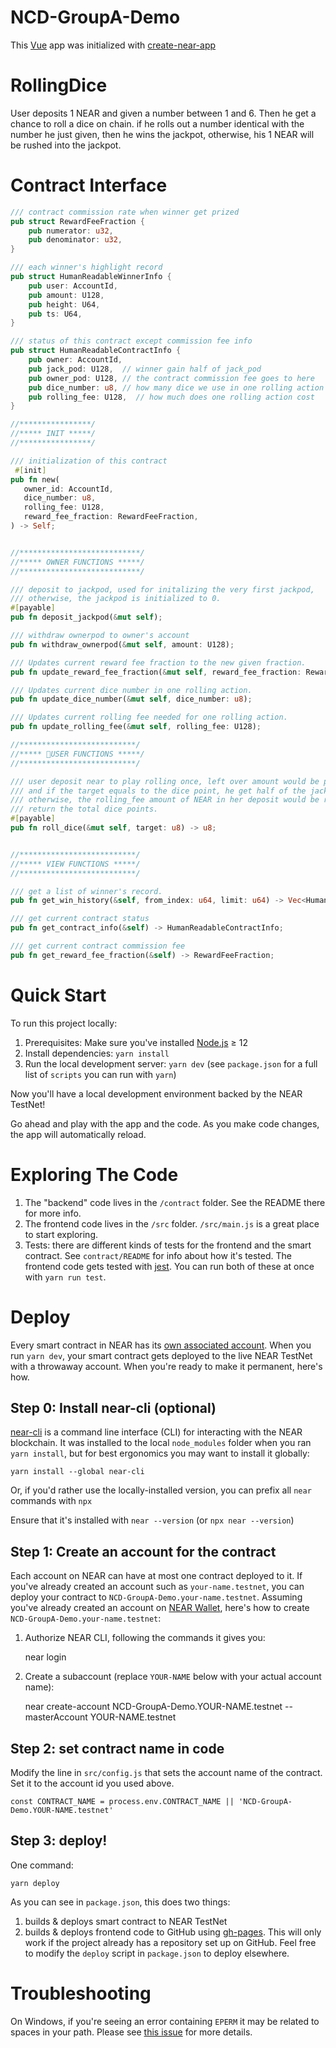 NCD-GroupA-Demo
==================

This [Vue] app was initialized with [create-near-app]

RollingDice
====================

User deposits 1 NEAR and given a number between 1 and 6. Then he get a chance to roll a dice on chain.
if he rolls out a number identical with the number he just given, then he wins the jackpot, otherwise, his 1 NEAR will be rushed into the jackpot.

Contract Interface
====================

```rust
/// contract commission rate when winner get prized
pub struct RewardFeeFraction {
    pub numerator: u32,
    pub denominator: u32,
}

/// each winner's highlight record
pub struct HumanReadableWinnerInfo {
    pub user: AccountId,
    pub amount: U128,
    pub height: U64,
    pub ts: U64,
}

/// status of this contract except commission fee info
pub struct HumanReadableContractInfo {
    pub owner: AccountId,
    pub jack_pod: U128,  // winner gain half of jack_pod
    pub owner_pod: U128, // the contract commission fee goes to here
    pub dice_number: u8, // how many dice we use in one rolling action
    pub rolling_fee: U128,  // how much does one rolling action cost
}

//****************/
//***** INIT *****/
//****************/

/// initialization of this contract
 #[init]
pub fn new(
   owner_id: AccountId,
   dice_number: u8,
   rolling_fee: U128,
   reward_fee_fraction: RewardFeeFraction,
) -> Self;


//***************************/
//***** OWNER FUNCTIONS *****/
//***************************/

/// deposit to jackpod, used for initalizing the very first jackpod,
/// otherwise, the jackpod is initialized to 0.
#[payable]
pub fn deposit_jackpod(&mut self);

/// withdraw ownerpod to owner's account
pub fn withdraw_ownerpod(&mut self, amount: U128);

/// Updates current reward fee fraction to the new given fraction.
pub fn update_reward_fee_fraction(&mut self, reward_fee_fraction: RewardFeeFraction);

/// Updates current dice number in one rolling action.
pub fn update_dice_number(&mut self, dice_number: u8);

/// Updates current rolling fee needed for one rolling action.
pub fn update_rolling_fee(&mut self, rolling_fee: U128);

//**************************/
//***** USER FUNCTIONS *****/
//**************************/

/// user deposit near to play rolling once, left over amount would be paid back.
/// and if the target equals to the dice point, he get half of the jackpod,
/// otherwise, the rolling_fee amount of NEAR in her deposit would be rush into jackpod.
/// return the total dice points.
#[payable]
pub fn roll_dice(&mut self, target: u8) -> u8;


//**************************/
//***** VIEW FUNCTIONS *****/
//**************************/

/// get a list of winner's record.
pub fn get_win_history(&self, from_index: u64, limit: u64) -> Vec<HumanReadableWinnerInfo>;

/// get current contract status
pub fn get_contract_info(&self) -> HumanReadableContractInfo;

/// get current contract commission fee
pub fn get_reward_fee_fraction(&self) -> RewardFeeFraction;

```

Quick Start
===========

To run this project locally:

1. Prerequisites: Make sure you've installed [Node.js] ≥ 12
2. Install dependencies: `yarn install`
3. Run the local development server: `yarn dev` (see `package.json` for a
   full list of `scripts` you can run with `yarn`)

Now you'll have a local development environment backed by the NEAR TestNet!

Go ahead and play with the app and the code. As you make code changes, the app will automatically reload.


Exploring The Code
==================

1. The "backend" code lives in the `/contract` folder. See the README there for
   more info.
2. The frontend code lives in the `/src` folder. `/src/main.js` is a great
   place to start exploring.
3. Tests: there are different kinds of tests for the frontend and the smart
   contract. See `contract/README` for info about how it's tested. The frontend
   code gets tested with [jest]. You can run both of these at once with `yarn
   run test`.


Deploy
======

Every smart contract in NEAR has its [own associated account][NEAR accounts]. When you run `yarn dev`, your smart contract gets deployed to the live NEAR TestNet with a throwaway account. When you're ready to make it permanent, here's how.


Step 0: Install near-cli (optional)
-------------------------------------

[near-cli] is a command line interface (CLI) for interacting with the NEAR blockchain. It was installed to the local `node_modules` folder when you ran `yarn install`, but for best ergonomics you may want to install it globally:

    yarn install --global near-cli

Or, if you'd rather use the locally-installed version, you can prefix all `near` commands with `npx`

Ensure that it's installed with `near --version` (or `npx near --version`)


Step 1: Create an account for the contract
------------------------------------------

Each account on NEAR can have at most one contract deployed to it. If you've already created an account such as `your-name.testnet`, you can deploy your contract to `NCD-GroupA-Demo.your-name.testnet`. Assuming you've already created an account on [NEAR Wallet], here's how to create `NCD-GroupA-Demo.your-name.testnet`:

1. Authorize NEAR CLI, following the commands it gives you:

      near login

2. Create a subaccount (replace `YOUR-NAME` below with your actual account name):

      near create-account NCD-GroupA-Demo.YOUR-NAME.testnet --masterAccount YOUR-NAME.testnet


Step 2: set contract name in code
---------------------------------

Modify the line in `src/config.js` that sets the account name of the contract. Set it to the account id you used above.

    const CONTRACT_NAME = process.env.CONTRACT_NAME || 'NCD-GroupA-Demo.YOUR-NAME.testnet'


Step 3: deploy!
---------------

One command:

    yarn deploy

As you can see in `package.json`, this does two things:

1. builds & deploys smart contract to NEAR TestNet
2. builds & deploys frontend code to GitHub using [gh-pages]. This will only work if the project already has a repository set up on GitHub. Feel free to modify the `deploy` script in `package.json` to deploy elsewhere.


Troubleshooting
===============

On Windows, if you're seeing an error containing `EPERM` it may be related to spaces in your path. Please see [this issue](https://github.com/zkat/npx/issues/209) for more details.


  [Vue]: https://vuejs.org/
  [create-near-app]: https://github.com/near/create-near-app
  [Node.js]: https://nodejs.org/en/download/package-manager/
  [jest]: https://jestjs.io/
  [NEAR accounts]: https://docs.near.org/docs/concepts/account
  [NEAR Wallet]: https://wallet.testnet.near.org/
  [near-cli]: https://github.com/near/near-cli
  [gh-pages]: https://github.com/tschaub/gh-pages

